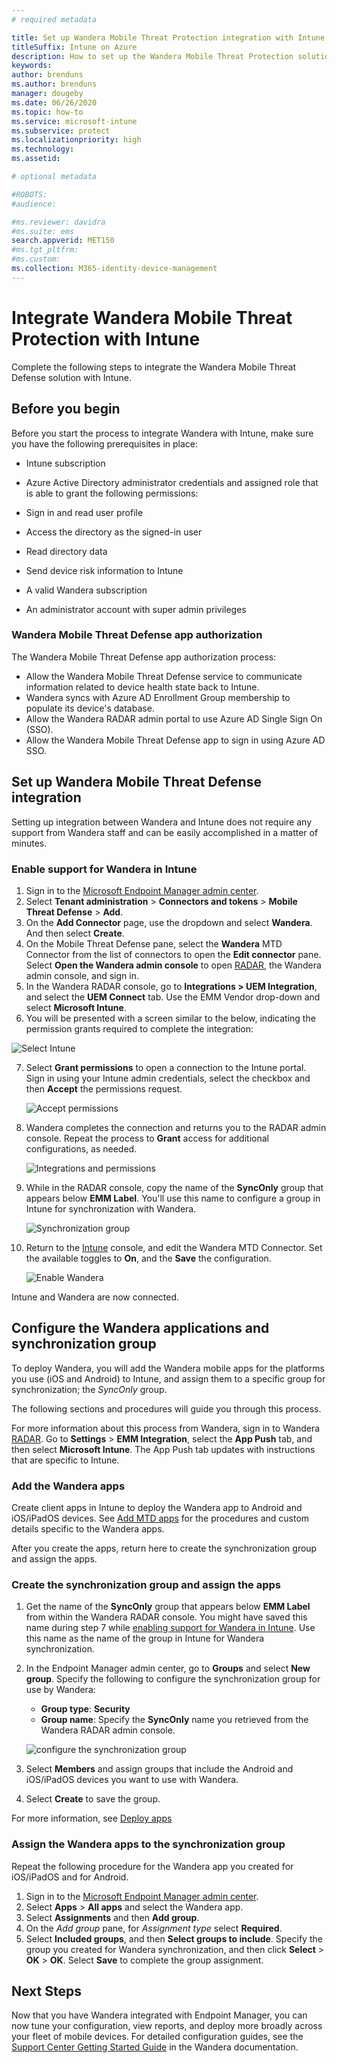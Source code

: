 ```yaml
---
# required metadata

title: Set up Wandera Mobile Threat Protection integration with Intune
titleSuffix: Intune on Azure
description: How to set up the Wandera Mobile Threat Protection solution with Microsoft Intune to control mobile device access to your corporate resources.
keywords:
author: brenduns
ms.author: brenduns
manager: dougeby
ms.date: 06/26/2020
ms.topic: how-to
ms.service: microsoft-intune
ms.subservice: protect
ms.localizationpriority: high
ms.technology:
ms.assetid:  

# optional metadata

#ROBOTS:
#audience:

#ms.reviewer: davidra
#ms.suite: ems
search.appverid: MET150
#ms.tgt_pltfrm:
#ms.custom:
ms.collection: M365-identity-device-management
---
```


# Integrate Wandera Mobile Threat Protection with Intune  

Complete the following steps to integrate the Wandera Mobile Threat Defense solution with Intune.  

## Before you begin  

Before you start the process to integrate Wandera with Intune, make sure you have the following prerequisites in place:
-	Intune subscription
-	Azure Active Directory administrator credentials and assigned role that is able to grant the following permissions:
  - Sign in and read user profile
  - Access the directory as the signed-in user
  - Read directory data
  - Send device risk information to Intune
 
-	A valid Wandera subscription
  -	An administrator account with super admin privileges

 
### Wandera Mobile Threat Defense app authorization  

The Wandera Mobile Threat Defense app authorization process:  
- Allow the Wandera Mobile Threat Defense service to communicate information related to device health state back to Intune.  
- Wandera syncs with Azure AD Enrollment Group membership to populate its device's database.  
- Allow the Wandera RADAR admin portal to use Azure AD Single Sign On (SSO).  
- Allow the Wandera Mobile Threat Defense app to sign in using Azure AD SSO.  

## Set up Wandera Mobile Threat Defense integration  
Setting up integration between Wandera and Intune does not require any support from Wandera staff and can be easily accomplished in a matter of minutes.

### Enable support for Wandera in Intune

1. Sign in to the [Microsoft Endpoint Manager admin center](https://go.microsoft.com/fwlink/?linkid=2109431).
2. Select **Tenant administration** > **Connectors and tokens** > **Mobile Threat Defense** > **Add**.
3. On the **Add Connector** page, use the dropdown and select **Wandera**. And then select **Create**.  
4. On the Mobile Threat Defense pane, select the **Wandera** MTD Connector from the list of connectors to open the **Edit connector** pane. Select **Open the Wandera admin console** to open [RADAR](https://radar.wandera.com/login), the Wandera admin console, and sign in. 
5. In the Wandera RADAR console, go to **Integrations > UEM Integration**, and select the **UEM Connect** tab. Use the EMM Vendor drop-down and select **Microsoft Intune**.
6.	You will be presented with a screen similar to the below, indicating the permission grants required to complete the integration:


   ![Select Intune](./media/wandera-mtd-connector-integration/set-up-intune-in-radar.png)

7. Select **Grant permissions** to open a connection to the Intune portal. Sign in using your Intune admin credentials, select the checkbox and then **Accept** the permissions request.  

   ![Accept permissions](./media/wandera-mtd-connector-integration/permissions.png) 

7. Wandera completes the connection and returns you to the RADAR admin console. Repeat the process to **Grant** access for additional configurations, as needed.  

   ![Integrations and permissions](./media/wandera-mtd-connector-integration/integrations-and-permissions.png) 

8. While in the RADAR console, copy the name of the **SyncOnly** group that appears below **EMM Label**. You'll use this name to configure a group in Intune for synchronization with Wandera.

   ![Synchronization group](./media/wandera-mtd-connector-integration/sync-group-name.png) 

9. Return to the [Intune](https://go.microsoft.com/fwlink/?linkid=2090973) console, and edit the Wandera MTD Connector. Set the available toggles to **On**, and the **Save** the configuration.  

   ![Enable Wandera](./media/wandera-mtd-connector-integration/enable-wandera.png) 

Intune and Wandera are now connected.  

## Configure the Wandera applications and synchronization group  
To deploy Wandera, you will add the Wandera mobile apps for the platforms you use (iOS and Android) to Intune, and assign them to a specific group for synchronization; the *SyncOnly* group. 

The following sections and procedures will guide you through this process.

For more information about this process from Wandera, sign in to Wandera [RADAR](https://radar.wandera.com/login). Go to **Settings** > **EMM Integration**, select the **App Push** tab, and then select **Microsoft Intune**. The App Push tab updates with instructions that are specific to Intune.  

### Add the Wandera apps  
Create client apps in Intune to deploy the Wandera app to Android and iOS/iPadOS devices. See [Add MTD apps](mtd-apps-ios-app-configuration-policy-add-assign.md) for the procedures and custom details specific to the Wandera apps.  

After you create the apps, return here to create the synchronization group and assign the apps.

### Create the synchronization group and assign the apps

1. Get the name of the **SyncOnly** group that appears below **EMM Label** from within the Wandera RADAR console. You might have saved this name during step 7 while [enabling support for Wandera in Intune](#enable-support-for-wandera-in-intune). Use this name as the name of the group in Intune for Wandera synchronization.  

2. In the Endpoint Manager admin center, go to **Groups** and select **New group**. Specify the following to configure the synchronization group for use by Wandera:
   - **Group type**: **Security**
   - **Group name**: Specify the **SyncOnly** name you retrieved from the Wandera RADAR admin console.

   ![configure the synchronization group](./media/wandera-mtd-connector-integration/configure-sync-group.png)

3. Select **Members** and assign groups that include the Android and iOS/iPadOS devices you want to use with Wandera.

4. Select **Create** to save the group.

For more information, see [Deploy apps](../apps/apps-deploy.md)

### Assign the Wandera apps to the synchronization group  
Repeat the following procedure for the Wandera app you created for iOS/iPadOS and for Android.

1. Sign in to the [Microsoft Endpoint Manager admin center](https://go.microsoft.com/fwlink/?linkid=2109431).
2. Select **Apps** > **All apps** and select the Wandera app.
3. Select **Assignments** and then **Add group**.  
4. On the *Add group* pane, for *Assignment type* select **Required**.
5. Select **Included groups**, and then **Select groups to include**. Specify the group you created for Wandera synchronization, and then click **Select** > **OK** > **OK**. Select **Save** to complete the group assignment. 

## Next Steps  
Now that you have Wandera integrated with Endpoint Manager, you can now tune your configuration, view reports, and deploy more broadly across your fleet of mobile devices. For detailed configuration guides, see the [Support Center Getting Started Guide](https://radar.wandera.com/?return_to=https://wandera.force.com/Customer/s/getting-started) in the Wandera documentation. 
